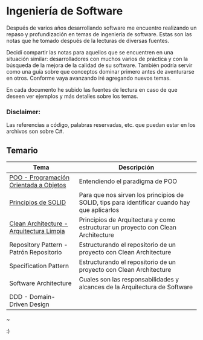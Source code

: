 # Ingeniería de Software

Después de varios años desarrollando software me encuentro realizando un repaso y profundización en temas de ingeniería de software. Estas son las notas que he tomado después de la lecturas de diversas fuentes. 

Decidí compartir las notas para aquellos que se encuentren en una situación similar: desarrolladores con muchos varios de práctica y con la búsqueda de la mejora de la calidad de su software. También podría servir como una guía sobre que conceptos dominar primero antes de aventurarse en otros. Conforme vaya avanzando iré agregando nuevos temas.

En cada documento he subido las fuentes de lectura en caso de que deseen ver ejemplos y más detalles sobre los temas.

### Disclaimer:
Las referencias a código, palabras reservadas, etc. que puedan estar en los archivos son sobre C#.

## Temario
|Tema|Descripción|
|----|-----------|
|[POO - Programación Orientada a Objetos](https://github.com/luzyrawr/learning/blob/master/POO%20-%20Programaci%C3%B3n%20Orientada%20a%20Objetos.pdf)|Entendiendo el paradigma de POO|
|[Principios de SOLID](https://github.com/luzyrawr/learning/blob/master/Principios%20de%20SOLID.pdf)|Para que nos sirven los principios de SOLID, tips para identificar cuando hay que aplicarlos|
|[Clean Architecture - Arquitectura Limpia](https://github.com/luzyrawr/software-engineering/blob/master/Clean%20Architecture.pdf)|Principios de Arquitectura y como estructurar un proyecto con Clean Architecture|
| Repository Pattern - Patrón Repositorio | Estructurando el repositorio de un proyecto con Clean Architecture |
| Specification Pattern | Estructurando el repositorio de un proyecto con Clean Architecture |
| Software Architecture | Cuales son las responsabilidades y alcances de la Arquitectura de Software |
| DDD - Domain-Driven Design | |

~

:)
